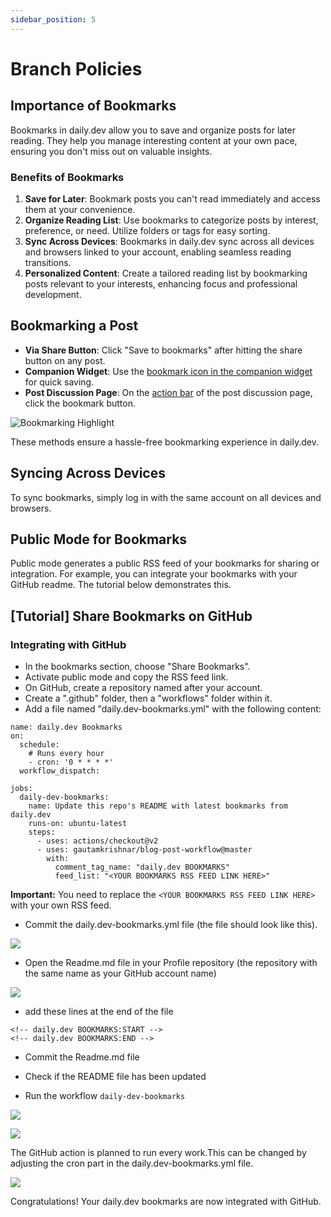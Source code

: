 ```yaml
---
sidebar_position: 5
---
```


# Branch Policies

## Importance of Bookmarks

Bookmarks in daily.dev allow you to save and organize posts for later reading. They help you manage interesting content at your own pace, ensuring you don't miss out on valuable insights.

### Benefits of Bookmarks

1. **Save for Later**: Bookmark posts you can't read immediately and access them at your convenience.
2. **Organize Reading List**: Use bookmarks to categorize posts by interest, preference, or need. Utilize folders or tags for easy sorting.
3. **Sync Across Devices**: Bookmarks in daily.dev sync across all devices and browsers linked to your account, enabling seamless reading transitions.
4. **Personalized Content**: Create a tailored reading list by bookmarking posts relevant to your interests, enhancing focus and professional development.

## Bookmarking a Post

- **Via Share Button**: Click "Save to bookmarks" after hitting the share button on any post.
- **Companion Widget**: Use the [bookmark icon in the companion widget](https://app.daily.dev/posts/6IVMj7uuS) for quick saving.
- **Post Discussion Page**: On the [action bar](https://app.daily.dev/posts/yc3ZVzfLY) of the post discussion page, click the bookmark button.

![Bookmarking Highlight](https://user-images.githubusercontent.com/84120587/273961662-0144389c-599b-483f-a3ca-29d59e25b27f.png)

These methods ensure a hassle-free bookmarking experience in daily.dev.

## Syncing Across Devices

To sync bookmarks, simply log in with the same account on all devices and browsers.

## Public Mode for Bookmarks

Public mode generates a public RSS feed of your bookmarks for sharing or integration. For example, you can integrate your bookmarks with your GitHub readme. The tutorial below demonstrates this.

## [Tutorial] Share Bookmarks on GitHub

### Integrating with GitHub

- In the bookmarks section, choose "Share Bookmarks".
- Activate public mode and copy the RSS feed link.
- On GitHub, create a repository named after your account.
- Create a ".github" folder, then a "workflows" folder within it.
- Add a file named "daily.dev-bookmarks.yml" with the following content:

```
name: daily.dev Bookmarks
on:
  schedule:
    # Runs every hour
    - cron: '0 * * * *'
  workflow_dispatch:

jobs:
  daily-dev-bookmarks:
    name: Update this repo's README with latest bookmarks from daily.dev
    runs-on: ubuntu-latest
    steps:
      - uses: actions/checkout@v2
      - uses: gautamkrishnar/blog-post-workflow@master
        with:
          comment_tag_name: "daily.dev BOOKMARKS"
          feed_list: "<YOUR BOOKMARKS RSS FEED LINK HERE>"
```

**Important:** You need to replace the `<YOUR BOOKMARKS RSS FEED LINK HERE>` with your own RSS feed.

- Commit the daily.dev-bookmarks.yml file (the file should look like this).

![](https://daily-now-res.cloudinary.com/image/upload/v1644219700/docs/bookmarksGithub6.png)

- Open the Readme.md file in your Profile repository (the repository with the same name as your GitHub account name)

![](https://daily-now-res.cloudinary.com/image/upload/v1644219700/docs/bookmarksGithub7.png)

- add these lines at the end of the file
```
<!-- daily.dev BOOKMARKS:START -->
<!-- daily.dev BOOKMARKS:END -->
```
- Commit the Readme.md file
- Check if the README file has been updated

- Run the workflow  `daily-dev-bookmarks`

![](https://daily-now-res.cloudinary.com/image/upload/v1644219700/docs/bookmarksGithub9.png)

![](https://daily-now-res.cloudinary.com/image/upload/v1644219700/docs/bookmarksGithub11.png)

The GitHub action is planned to run every work.This can be changed by adjusting the cron part in the daily.dev-bookmarks.yml file.

![](https://daily-now-res.cloudinary.com/image/upload/v1644219700/docs/bookmarksGithub12.png)

Congratulations! Your daily.dev bookmarks are now integrated with GitHub.